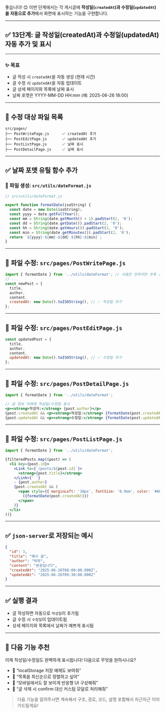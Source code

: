 좋습니다! 😊
이번 단계에서는 각 게시글에 **작성일(`createdAt`)과 수정일(`updatedAt`)을 자동으로 추가**해서 화면에 표시하는 기능을 구현합니다.

---

## ✅ 13단계: 글 작성일(createdAt)과 수정일(updatedAt) 자동 추가 및 표시

---

### ✨ 목표

* 글 작성 시 `createdAt`을 자동 생성 (현재 시간)
* 글 수정 시 `updatedAt`을 자동 업데이트
* 글 상세 페이지와 목록에 날짜 표시
* 날짜 포맷은 YYYY-MM-DD HH\:mm (예: 2025-06-26 18:00)

---

## 📁 수정 대상 파일 목록

```
src/pages/
├── PostWritePage.js      ✅ createdAt 추가
├── PostEditPage.js       ✅ updatedAt 추가
├── PostListPage.js       ✅ 날짜 표시
├── PostDetailPage.js     ✅ 날짜 표시
```

---

## ✅ 날짜 포맷 유틸 함수 추가

### 📄 파일 생성: `src/utils/dateFormat.js`

```js
// src/utils/dateFormat.js

export function formatDate(isoString) {
  const date = new Date(isoString);
  const yyyy = date.getFullYear();
  const mm = String(date.getMonth() + 1).padStart(2, '0');
  const dd = String(date.getDate()).padStart(2, '0');
  const hh = String(date.getHours()).padStart(2, '0');
  const min = String(date.getMinutes()).padStart(2, '0');
  return `${yyyy}-${mm}-${dd} ${hh}:${min}`;
}
```

---

## 📄 파일 수정: `src/pages/PostWritePage.js`

```jsx
import { formatDate } from '../utils/dateFormat'; // 사용은 안하지만 추후 표시용
// ...
const newPost = {
  title,
  author,
  content,
  createdAt: new Date().toISOString(), // ✅ 작성일 추가
};
```

---

## 📄 파일 수정: `src/pages/PostEditPage.js`

```jsx
const updatedPost = {
  title,
  author,
  content,
  updatedAt: new Date().toISOString(), // ✅ 수정일 추가
};
```

---

## 📄 파일 수정: `src/pages/PostDetailPage.js`

```jsx
import { formatDate } from '../utils/dateFormat';

// 글 정보 아래에 작성일/수정일 표시
<p><strong>작성자:</strong> {post.author}</p>
{post.createdAt && <p><strong>작성일:</strong> {formatDate(post.createdAt)}</p>}
{post.updatedAt && <p><strong>수정일:</strong> {formatDate(post.updatedAt)}</p>}
```

---

## 📄 파일 수정: `src/pages/PostListPage.js`

```jsx
import { formatDate } from '../utils/dateFormat';

{filteredPosts.map((post) => (
  <li key={post.id}>
    <Link to={`/posts/${post.id}`}>
      <strong>{post.title}</strong>
    </Link>{' '}
    - {post.author}
    {post.createdAt && (
      <span style={{ marginLeft: '10px', fontSize: '0.9em', color: '#666' }}>
        ({formatDate(post.createdAt)})
      </span>
    )}
  </li>
))}
```

---

## ✅ `json-server`로 저장되는 예시

```json
{
  "id": 3,
  "title": "예시 글",
  "author": "박하",
  "content": "본문입니다",
  "createdAt": "2025-06-26T08:00:00.000Z",
  "updatedAt": "2025-06-26T09:30:00.000Z"
}
```

---

## ✅ 실행 결과

* 글 작성하면 자동으로 `작성일`이 추가됨
* 글 수정 시 `수정일`이 업데이트됨
* 상세 페이지와 목록에서 날짜가 예쁘게 표시됨

---

## 📌 다음 기능 추천

이제 작성일/수정일도 완벽하게 표시됩니다!
다음으로 무엇을 원하시나요?

* 💾 “localStorage 저장 예제도 보여줘”
* 🔁 “목록을 최신순으로 정렬하고 싶어”
* 📱 “모바일에서도 잘 보이게 반응형 UI 구성해줘”
* 🧹 “글 삭제 시 confirm 대신 커스텀 모달로 처리해줘”

> 다음 기능을 알려주시면 계속해서 구조, 경로, 코드, 설명 포함해서 차근차근 이어가드릴게요!
